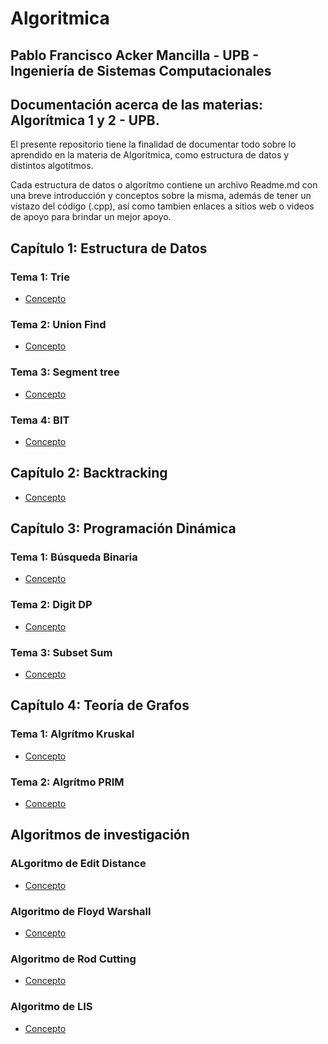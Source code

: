 # Algoritmica

**Pablo Francisco Acker Mancilla** -
**UPB** -
**Ingeniería de Sistemas Computacionales**
-------------------------------------------------
Documentación acerca de las materias: Algorítmica 1 y 2 - UPB.
--------------------------------------------------
El presente repositorio tiene la finalidad de documentar todo sobre lo aprendido en la materia de Algorítmica, como estructura de datos y distintos algotítmos.

Cada estructura de datos o algorítmo contiene un archivo Readme.md con una breve introducción y conceptos sobre la misma, además de tener un vistazo del código (.cpp), así como tambien enlaces a sitios web o videos de apoyo para brindar un mejor apoyo.

## Capítulo 1: Estructura de Datos
### Tema 1: Trie
- [Concepto](https://github.com/PabloAcker/Algoritmica/tree/main/Cap1%20Estructura%20de%20Datos/Trie)
### Tema 2: Union Find
- [Concepto](https://github.com/PabloAcker/Algoritmica/tree/main/Cap1%20Estructura%20de%20Datos/Union%20Find)
### Tema 3: Segment tree
- [Concepto](https://github.com/PabloAcker/Algoritmica/tree/main/Cap1%20Estructura%20de%20Datos/Segment%20Tree)
### Tema 4: BIT
- [Concepto](https://github.com/PabloAcker/Algoritmica/tree/main/Cap1%20Estructura%20de%20Datos/BIT)

## Capítulo 2: Backtracking
- [Concepto](https://github.com/PabloAcker/Algoritmica/tree/main/Cap2%20Backtracking)

## Capítulo 3: Programación Dinámica
### Tema 1: Búsqueda Binaria
- [Concepto](https://github.com/PabloAcker/Algoritmica/tree/main/Cap3%20Programaci%C3%B3n%20Din%C3%A1mica/B%C3%BAsqueda%20Binaria) 
### Tema 2: Digit DP
- [Concepto](https://github.com/PabloAcker/Algoritmica/tree/main/Cap3%20Programaci%C3%B3n%20Din%C3%A1mica/Digit%20DP)
### Tema 3: Subset Sum
- [Concepto](https://github.com/PabloAcker/Algoritmica/tree/main/Cap3%20Programaci%C3%B3n%20Din%C3%A1mica/Subset%20Sum)

## Capítulo 4: Teoría de Grafos
### Tema 1: Algrítmo Kruskal
- [Concepto](https://github.com/PabloAcker/Algoritmica/tree/main/Cap4%20Teor%C3%ADa%20de%20Grafos/Algor%C3%ADtmo%20Kruskal)
### Tema 2: Algrítmo PRIM
- [Concepto](https://github.com/PabloAcker/Algoritmica/tree/main/Cap4%20Teor%C3%ADa%20de%20Grafos/Algor%C3%ADtmo%20PRIM)

## Algoritmos de investigación
### ALgoritmo de Edit Distance
- [Concepto]()
### Algoritmo de Floyd Warshall
- [Concepto]()
### Algoritmo de Rod Cutting
- [Concepto]()
### Algoritmo de LIS
- [Concepto](https://github.com/PabloAcker/Algoritmica/tree/main/Algoritmos%20de%20investigaci%C3%B3n/Algoritmo%20LIS)

